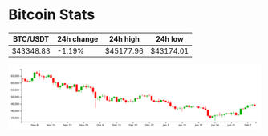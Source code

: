 # Bitcoin Stats

BTC/USDT|24h change|24h high|24h low|
|---|---|---|---|
|$43348.83|-1.19%|$45177.96|$43174.01|

<img src="./chart.svg">
